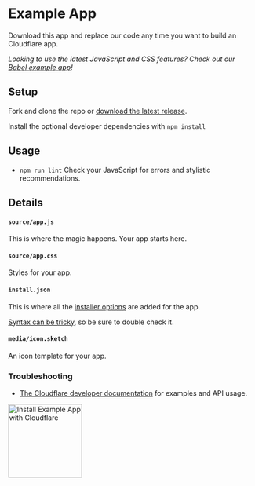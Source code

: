 # Example App

Download this app and replace our code any time you want to build an Cloudflare app.

_Looking to use the latest JavaScript and CSS features? Check out our [Babel example app](https://github.com/CloudflareApps/ExampleBabelApp)!_

## Setup

Fork and clone the repo or <a href="https://github.com/CloudflareApps/ExampleApp/releases/latest" >download the latest release</a>.

Install the optional developer dependencies with `npm install`

## Usage

* `npm run lint` Check your JavaScript for errors and stylistic recommendations.

## Details

#### `source/app.js`

This is where the magic happens. Your app starts here.

#### `source/app.css`

Styles for your app.

#### `install.json`

This is where all the <a href="https://www.cloudflare.com/apps/developer/docs/install-json">installer options</a> are added for the app.

<a href="http://install.json.is/">Syntax can be tricky</a>, so be sure to double check it.

#### `media/icon.sketch`

An icon template for your app.

### Troubleshooting

- <a href="https://www.cloudflare.com/apps/developer/docs/getting-started">The Cloudflare developer documentation</a> for examples and API usage.

<a href="https://www.cloudflare.com/apps/example-app/install?source=button">
  <img
    src="https://install.eager.io/install-button.png"
    alt="Install Example App with Cloudflare"
    border="0"
    width="150">
</a>
